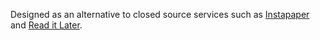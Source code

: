 Designed as an alternative to closed source services such as [Instapaper](http://www.instapaper.com) and [Read it Later](http://readitlaterlist.com).